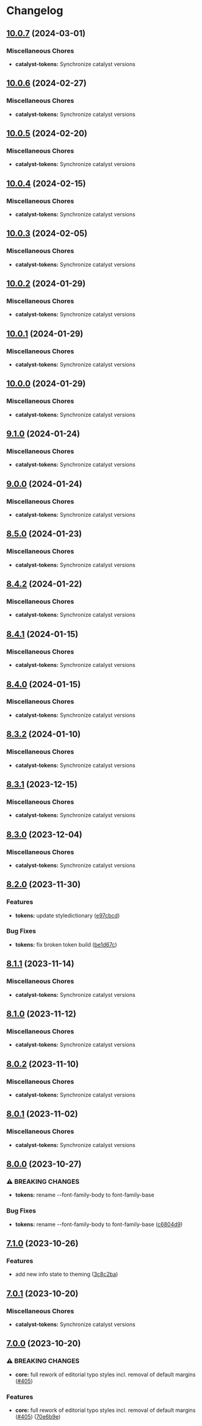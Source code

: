 # Changelog

## [10.0.7](https://github.com/haiilo/catalyst/compare/catalyst-tokens-v10.0.6...catalyst-tokens-v10.0.7) (2024-03-01)


### Miscellaneous Chores

* **catalyst-tokens:** Synchronize catalyst versions

## [10.0.6](https://github.com/haiilo/catalyst/compare/catalyst-tokens-v10.0.5...catalyst-tokens-v10.0.6) (2024-02-27)


### Miscellaneous Chores

* **catalyst-tokens:** Synchronize catalyst versions

## [10.0.5](https://github.com/haiilo/catalyst/compare/catalyst-tokens-v10.0.4...catalyst-tokens-v10.0.5) (2024-02-20)


### Miscellaneous Chores

* **catalyst-tokens:** Synchronize catalyst versions

## [10.0.4](https://github.com/haiilo/catalyst/compare/catalyst-tokens-v10.0.3...catalyst-tokens-v10.0.4) (2024-02-15)


### Miscellaneous Chores

* **catalyst-tokens:** Synchronize catalyst versions

## [10.0.3](https://github.com/haiilo/catalyst/compare/catalyst-tokens-v10.0.2...catalyst-tokens-v10.0.3) (2024-02-05)


### Miscellaneous Chores

* **catalyst-tokens:** Synchronize catalyst versions

## [10.0.2](https://github.com/haiilo/catalyst/compare/catalyst-tokens-v10.0.1...catalyst-tokens-v10.0.2) (2024-01-29)


### Miscellaneous Chores

* **catalyst-tokens:** Synchronize catalyst versions

## [10.0.1](https://github.com/haiilo/catalyst/compare/catalyst-tokens-v10.0.0...catalyst-tokens-v10.0.1) (2024-01-29)


### Miscellaneous Chores

* **catalyst-tokens:** Synchronize catalyst versions

## [10.0.0](https://github.com/haiilo/catalyst/compare/catalyst-tokens-v9.1.0...catalyst-tokens-v10.0.0) (2024-01-29)


### Miscellaneous Chores

* **catalyst-tokens:** Synchronize catalyst versions

## [9.1.0](https://github.com/haiilo/catalyst/compare/catalyst-tokens-v9.0.0...catalyst-tokens-v9.1.0) (2024-01-24)


### Miscellaneous Chores

* **catalyst-tokens:** Synchronize catalyst versions

## [9.0.0](https://github.com/haiilo/catalyst/compare/catalyst-tokens-v8.5.0...catalyst-tokens-v9.0.0) (2024-01-24)


### Miscellaneous Chores

* **catalyst-tokens:** Synchronize catalyst versions

## [8.5.0](https://github.com/haiilo/catalyst/compare/catalyst-tokens-v8.4.2...catalyst-tokens-v8.5.0) (2024-01-23)


### Miscellaneous Chores

* **catalyst-tokens:** Synchronize catalyst versions

## [8.4.2](https://github.com/haiilo/catalyst/compare/catalyst-tokens-v8.4.1...catalyst-tokens-v8.4.2) (2024-01-22)


### Miscellaneous Chores

* **catalyst-tokens:** Synchronize catalyst versions

## [8.4.1](https://github.com/haiilo/catalyst/compare/catalyst-tokens-v8.4.0...catalyst-tokens-v8.4.1) (2024-01-15)


### Miscellaneous Chores

* **catalyst-tokens:** Synchronize catalyst versions

## [8.4.0](https://github.com/haiilo/catalyst/compare/catalyst-tokens-v8.3.2...catalyst-tokens-v8.4.0) (2024-01-15)


### Miscellaneous Chores

* **catalyst-tokens:** Synchronize catalyst versions

## [8.3.2](https://github.com/haiilo/catalyst/compare/catalyst-tokens-v8.3.1...catalyst-tokens-v8.3.2) (2024-01-10)


### Miscellaneous Chores

* **catalyst-tokens:** Synchronize catalyst versions

## [8.3.1](https://github.com/haiilo/catalyst/compare/catalyst-tokens-v8.3.0...catalyst-tokens-v8.3.1) (2023-12-15)


### Miscellaneous Chores

* **catalyst-tokens:** Synchronize catalyst versions

## [8.3.0](https://github.com/haiilo/catalyst/compare/catalyst-tokens-v8.2.0...catalyst-tokens-v8.3.0) (2023-12-04)


### Miscellaneous Chores

* **catalyst-tokens:** Synchronize catalyst versions

## [8.2.0](https://github.com/haiilo/catalyst/compare/catalyst-tokens-v8.1.1...catalyst-tokens-v8.2.0) (2023-11-30)


### Features

* **tokens:** update styledictionary ([e97cbcd](https://github.com/haiilo/catalyst/commit/e97cbcd70d4d613aa8c16f298afd8bbff41cb9f4))


### Bug Fixes

* **tokens:** fix broken token build ([be1d67c](https://github.com/haiilo/catalyst/commit/be1d67c69774541443028d896cc4013b2f459673))

## [8.1.1](https://github.com/haiilo/catalyst/compare/catalyst-tokens-v8.1.0...catalyst-tokens-v8.1.1) (2023-11-14)


### Miscellaneous Chores

* **catalyst-tokens:** Synchronize catalyst versions

## [8.1.0](https://github.com/haiilo/catalyst/compare/catalyst-tokens-v8.0.2...catalyst-tokens-v8.1.0) (2023-11-12)


### Miscellaneous Chores

* **catalyst-tokens:** Synchronize catalyst versions

## [8.0.2](https://github.com/haiilo/catalyst/compare/catalyst-tokens-v8.0.1...catalyst-tokens-v8.0.2) (2023-11-10)


### Miscellaneous Chores

* **catalyst-tokens:** Synchronize catalyst versions

## [8.0.1](https://github.com/haiilo/catalyst/compare/catalyst-tokens-v8.0.0...catalyst-tokens-v8.0.1) (2023-11-02)


### Miscellaneous Chores

* **catalyst-tokens:** Synchronize catalyst versions

## [8.0.0](https://github.com/haiilo/catalyst/compare/catalyst-tokens-v7.1.0...catalyst-tokens-v8.0.0) (2023-10-27)


### ⚠ BREAKING CHANGES

* **tokens:** rename --font-family-body to font-family-base

### Bug Fixes

* **tokens:** rename --font-family-body to font-family-base ([c6804d9](https://github.com/haiilo/catalyst/commit/c6804d93a6f96294f36c9c79fce557eac3940f67))

## [7.1.0](https://github.com/haiilo/catalyst/compare/catalyst-tokens-v7.0.1...catalyst-tokens-v7.1.0) (2023-10-26)


### Features

* add new info state to theming ([3c8c2ba](https://github.com/haiilo/catalyst/commit/3c8c2ba41fb38e2158de8809ec816d4df31e8890))

## [7.0.1](https://github.com/haiilo/catalyst/compare/catalyst-tokens-v7.0.0...catalyst-tokens-v7.0.1) (2023-10-20)


### Miscellaneous Chores

* **catalyst-tokens:** Synchronize catalyst versions

## [7.0.0](https://github.com/haiilo/catalyst/compare/catalyst-tokens-v6.5.1...catalyst-tokens-v7.0.0) (2023-10-20)


### ⚠ BREAKING CHANGES

* **core:** full rework of editorial typo styles incl. removal of default margins ([#405](https://github.com/haiilo/catalyst/issues/405))

### Features

* **core:** full rework of editorial typo styles incl. removal of default margins ([#405](https://github.com/haiilo/catalyst/issues/405)) ([70e6b9e](https://github.com/haiilo/catalyst/commit/70e6b9ea687f68fad5f1fa6da42e1f917133d584))
